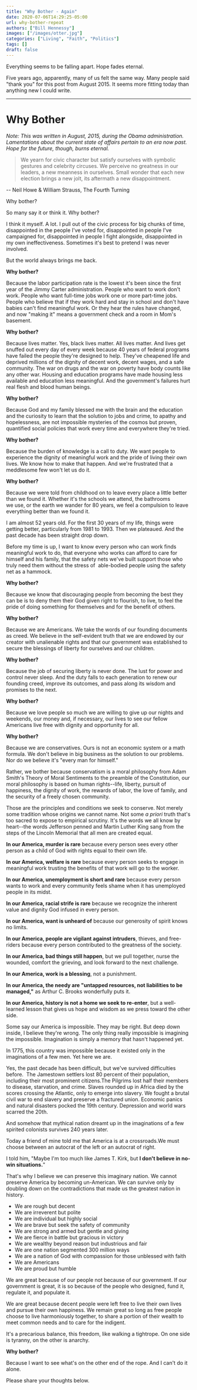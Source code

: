 ```yaml
---
title: "Why Bother - Again"
date: 2020-07-06T14:29:25-05:00
url: why-bother-repeat
authors: ["Bill Hennessy"]
images: ["/images/otter.jpg"]
categories: ["Living", "Faith", "Politics"]
tags: []
draft: false
---
```


Everything seems to be falling apart. Hope fades eternal. 

Five years ago, apparently, many of us felt the same way. Many people said "thank you" for this post from August 2015. It seems more fitting today than anything new I could write. 

---

# Why Bother

_Note: This was written in August, 2015, during the Obama administration. Lamentations about the current state of affairs pertain to an era now past. Hope for the future, though, burns eternal._

> We yearn for civic character but satisfy ourselves with symbolic gestures and celebrity circuses. We perceive no greatness in our leaders, a new meanness in ourselves. Small wonder that each new election brings a new jolt, its aftermath a new disappointment.

-- Neil Howe & William Strauss, The Fourth Turning



Why bother?

So many say it or think it. Why bother?

I think it myself. A lot. I pull out of the civic process for big chunks of time, disappointed in the people I've voted for, disappointed in people I've campaigned for, disappointed in people I fight alongside, disappointed in my own ineffectiveness. Sometimes it's best to pretend I was never involved.

But the world always brings me back.

**Why bother?**

Because the labor participation rate is the lowest it's been since the first year of the Jimmy Carter administration. People who want to work don't work. People who want full-time jobs work one or more part-time jobs. People who believe that if they work hard and stay in school and don't have babies can't find meaningful work. Or they hear the rules have changed, and now "making it" means a government check and a room in Mom's basement.

**Why bother?**

Because lives matter. Yes, black lives matter. All lives matter. And lives get snuffed out every day of every week because 40 years of federal programs have failed the people they're designed to help. They've cheapened life and deprived millions of the dignity of decent work, decent wages, and a safe community. The war on drugs and the war on poverty have body counts like any other war. Housing and education programs have made housing less available and education less meaningful. And the government's failures hurt real flesh and blood human beings.

**Why bother?**

Because God and my family blessed me with the brain and the education and the curiosity to learn that the solution to jobs and crime, to apathy and hopelessness, are not impossible mysteries of the cosmos but proven, quantified social policies that work every time and everywhere they're tried.

**Why bother?**

Because the burden of knowledge is a call to duty. We want people to experience the dignity of meaningful work and the pride of living their own lives. We know how to make that happen. And we're frustrated that a meddlesome few won't let us do it.

**Why bother?**

Because we were told from childhood on to leave every place a little better than we found it. Whether it's the schools we attend, the bathrooms we use, or the earth we wander for 80 years, we feel a compulsion to leave everything better than we found it.

I am almost 52 years old. For the first 30 years of my life, things were getting better, particularly from 1981 to 1993. Then we plateaued. And the past decade has been straight drop down.

Before my time is up, I want to know every person who can work finds meaningful work to do, that everyone who works can afford to care for himself and his family, that the safety nets we've built support those who truly need them without the stress of  able-bodied people using the safety net as a hammock.

**Why bother?**

Because we know that discouraging people from becoming the best they can be is to deny them their God given right to flourish, to live, to feel the pride of doing something for themselves and for the benefit of others.

**Why bother?**

Because we are Americans. We take the words of our founding documents as creed. We believe in the self-evident truth that we are endowed by our creator with unalienable rights and that our government was established to secure the blessings of liberty for ourselves and our children.

**Why bother?**

Because the job of securing liberty is never done. The lust for power and control never sleep. And the duty falls to each generation to renew our founding creed, improve its outcomes, and pass along its wisdom and promises to the next.

**Why bother?**

Because we love people so much we are willing to give up our nights and weekends, our money and, if necessary, our lives to see our fellow Americans live free with dignity and opportunity for all.

**Why bother?**

Because we are conservatives. Ours is not an economic system or a math formula. We don't believe in big business as the solution to our problems. Nor do we believe it's "every man for himself."

Rather, we bother because conservatism is a moral philosophy from Adam Smith's Theory of Moral Sentiments to the preamble of the Constitution, our moral philosophy is based on human rights--life, liberty, pursuit of happiness, the dignity of work, the rewards of labor, the love of family, and the security of a freely chosen community.

Those are the principles and conditions we seek to conserve. Not merely some tradition whose origins we cannot name. Not some _a priori_ truth that's too sacred to expose to empirical scrutiny. It's the words we all know by heart--the words Jefferson penned and Martin Luther King sang from the steps of the Lincoln Memorial that all men are created equal.

**In our America, murder is rare** because every person sees every other person as a child of God with rights equal to their own life.

**In our America, welfare is rare** because every person seeks to engage in meaningful work trusting the benefits of that work will go to the worker.

**In our America, unemployment is short and rare** because every person wants to work and every community feels shame when it has unemployed people in its midst.

**In our America, racial strife is rare** because we recognize the inherent value and dignity God infused in every person.

**In our America, want is unheard of** because our generosity of spirit knows no limits.

**In our America, people are vigilant against intruders**, thieves, and free-riders because every person contributed to the greatness of the society.

**In our America, bad things still happen**, but we pull together, nurse the wounded, comfort the grieving, and look forward to the next challenge.

**In our America, work is a blessing**, not a punishment.

**In our America, the needy are "untapped resources, not liabilities to be managed,"** as Arthur C. Brooks wonderfully puts it.

**In our America, history is not a home we seek to re-enter**, but a well-learned lesson that gives us hope and wisdom as we press toward the other side.

Some say our America is impossible. They may be right. But deep down inside, I believe they're wrong. The only thing really impossible is imagining the impossible. Imagination is simply a memory that hasn't happened yet.

In 1775, this country was impossible because it existed only in the imaginations of a few men. Yet here we are.

Yes, the past decade has been difficult, but we've survived difficulties before.  The Jamestown settlers lost 80 percent of their population, including their most prominent citizens.The Pilgrims lost half their members to disease, starvation, and crime. Slaves rounded up in Africa died by the scores crossing the Atlantic, only to emerge into slavery. We fought a brutal civil war to end slavery and preserve a fractured union. Economic panics and natural disasters pocked the 19th century. Depression and world wars scarred the 20th.

And somehow that mythical nation dreamt up in the imaginations of a few spirited colonists survives 240 years later.

Today a friend of mine told me that America is at a crossroads.We must choose between an autocrat of the left or an autocrat of right.

I told him, "Maybe I'm too much like James T. Kirk, but **I don't believe in no-win situations.**"

That's why I believe we can preserve this imaginary nation. We cannot preserve America by becoming un-American. We can survive only by doubling down on the contradictions that made us the greatest nation in history.

* We are rough but decent
* We are irreverent but polite
* We are individual but highly social
* We are brave but seek the safety of community
* We are strong and armed but gentle and giving
* We are fierce in battle but gracious in victory
* We are wealthy beyond reason but industrious and fair
* We are one nation segmented 300 million ways
* We are a nation of God with compassion for those unblessed with faith
* We are Americans
* We are proud but humble


We are great because of our people not because of our government. If our government is great, it is so because of the people who designed, fund it, regulate it, and populate it.

We are great because decent people were left free to live their own lives and pursue their own happiness. We remain great so long as free people choose to live harmoniously together, to share a portion of their wealth to meet common needs and to care for the indigent.

It's a precarious balance, this freedom, like walking a tightrope. On one side is tyranny, on the other is anarchy.

**Why bother?**

Because I want to see what's on the other end of the rope. And I can't do it alone.

Please share your thoughts below.
